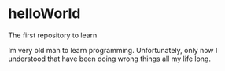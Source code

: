 # helloWorld
The first repository to learn

Im very old man to learn programming. Unfortunately, only now I understood that have been doing wrong things all my life long.
